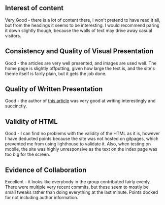 ## Interest of content

Very Good - there is a lot of content there, I won't pretend to have read it all, but from the headings it seems to be interesting. I would recommend paring it down slightly though, because the walls of text may drive away casual visitors.

## Consistency and Quality of Visual Presentation

Good - the articles are very well presented, and images are used well. The home page is slightly offputting, given how large the text is, and the site's theme itself is fairly plain, but it gets the job done.

## Quality of Written Presentation

Good - the author of [this article](https://www.lexology.com/library/detail.aspx?g=0d657003-bccc-44c1-8bb9-351ab28b3d04) was very good at writing interestingly and succinctly.

## Validity of HTML

Good - I can find no problems with the validity of the HTML as it is, however I have deducted points because the site was not hosted on gitpages, which prevented me from using lighthouse to validate it. Also, when testing on mobile, the site was highly unresponsive as the text on the index page was too big for the screen.

## Evidence of Collaboration

Excellent - it looks like everybody in the group contributed fairly evenly. There were multiple very recent commits, but these seem to mostly be small tweaks rather than doing everything at the last minute. Points docked for not including author information.

